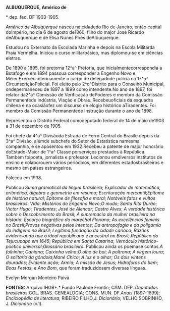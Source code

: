 **ALBUQUERQUE, Américo de**

\* dep. fed. DF 1903-1905.

*Américo de Albuquerque* nasceu na cidadedo Rio de Janeiro, então
capital doImpério, no dia 6 de agosto de1860, filho do major José
Ricardo deAlbuquerque e de Elisa Nunes Pires deAlbuquerque.

Estudou no Externato da Escolada Marinha e depois na Escola Militarda
Praia Vermelha. Iniciou o curso militarbásico, mas diplomou-se em
ciências eletras.

De 1890 a 1895, foi pretorna 12^a^ Pretoria, que
inicialmentecorrespondia a Botafogo e em 1894 passoua corresponder a
Engenho Novo e Méier.Exerceu interinamente o cargo de delegadode polícia
na 17^a^ CircunscriçãoPolicial. Foi eleito pelo 2^o^Distrito para o
Conselho Municipal, ondepermaneceu de 1897 a 1899 como intendente.No ano
de 1897, foi relator da2^a^ Comissão de Verificação dePoderes e membro
da Comissão Permanentede Indústria, Viação e Obras. Recebeuoficiais da
esquadra chilena e na ocasiãofez um discurso de elogio histórico
aTiradentes. Foi membro da Comissão Permanentede Instrução durante o ano
de 1898.

Representou o Distrito Federal comodeputado federal de 14 de maio de1903
a 31 de dezembro de 1905.

Foi chefe da 4^a^ Divisãoda Estrada de Ferro Central do Brasile depois
da 3^a^ Divisão, alémde subchefe do Setor de Estatística namesma
companhia, e se aposentou em 1932.Recebeu a patente de major honorário
doEstado-Maior de 1^a^ Classe porserviços prestados à República. Também
foipoeta, jornalista e professor. Lecionou emdiversos institutos de
ensino e colaborouem vários periódicos, em diferentes estadosbrasileiros
e mesmo em países estrangeiros.

Faleceu em 1938.

Publicou *Suma gramatical da língua brasileira*; *Explicador de
matemática, aritmética, álgebra e geometria em resumo*; *Escrituração
mercantil*;*Epítome de história natural*; *Epítome de filosofia e
moral*; *Notáveis fatos e vultos brasileiros*; *Vida*; *Mistérios do
Engenho Novo*;*O mudo*; *Santa Rita Durão*; *Victor Hugo*; *Tiradentes*;
*José de Alencar*; *Castro Alves*; *A verdade histórica sobre o
Descobrimento do Brasil*; *A supremacia da mulher brasileira na
história*; *Escorço biográfico do marechal Floriano*; *As excelências
feminis no Brasil*;*Provas negativas pelos intentos*; *Da antropofagia e
da poligamia do indígena no Brasil*; *Legítima fundação da cidade
carioca*; *Razões evidenciando que o ideal republicano é ancestral no
Brasil*; *República do Tejucupapo em 1645*; *República em Santa
Catarina*; *Vernáculo histórico-poético universal*;*Glossário
brasileiro*. Publicou ainda os poemase contos *A folhinha*; *Caniana*;
*Caixinha velha*;*O olho de boi*; *A poltrona*; *A virgem loura*; *O
solitário da gôndola*;*Mané Chico*; *A luz e o olhar*; *Os dois vinténs
dourados*; *Evidente ação*; *Armia*; *A missão de Jesus*; *Hidroforas do
bem*; *Boas Festas*, e *Ano Bom*, que foram traduzidosem diversas
línguas.

Evelyn Morgan Monteiro Paiva

**FONTES:** Arquivo IHGB*.* Fundo Paulode Frontin; CÂM. DEP. *Deputado*s
*brasileiros*;COL. BRAS. GENEALOGIA; CONS. MUN. DF.*Anais* (1897-1899);
*Enciclopédia de literatura*; RIBEIRO FILHO,J. *Dicionário*; VELHO
SOBRINHO, J. *Dicionário* (v.1).
